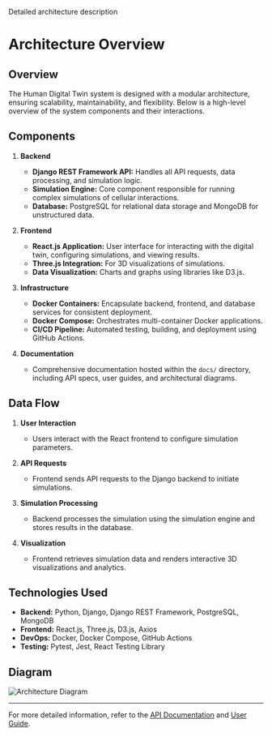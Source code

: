 Detailed architecture description

# Architecture Overview

## Overview

The Human Digital Twin system is designed with a modular architecture, ensuring scalability, maintainability, and flexibility. Below is a high-level overview of the system components and their interactions.

## Components

1. **Backend**
   - **Django REST Framework API:** Handles all API requests, data processing, and simulation logic.
   - **Simulation Engine:** Core component responsible for running complex simulations of cellular interactions.
   - **Database:** PostgreSQL for relational data storage and MongoDB for unstructured data.

2. **Frontend**
   - **React.js Application:** User interface for interacting with the digital twin, configuring simulations, and viewing results.
   - **Three.js Integration:** For 3D visualizations of simulations.
   - **Data Visualization:** Charts and graphs using libraries like D3.js.

3. **Infrastructure**
   - **Docker Containers:** Encapsulate backend, frontend, and database services for consistent deployment.
   - **Docker Compose:** Orchestrates multi-container Docker applications.
   - **CI/CD Pipeline:** Automated testing, building, and deployment using GitHub Actions.

4. **Documentation**
   - Comprehensive documentation hosted within the `docs/` directory, including API specs, user guides, and architectural diagrams.

## Data Flow

1. **User Interaction**
   - Users interact with the React frontend to configure simulation parameters.

2. **API Requests**
   - Frontend sends API requests to the Django backend to initiate simulations.

3. **Simulation Processing**
   - Backend processes the simulation using the simulation engine and stores results in the database.

4. **Visualization**
   - Frontend retrieves simulation data and renders interactive 3D visualizations and analytics.

## Technologies Used

- **Backend:** Python, Django, Django REST Framework, PostgreSQL, MongoDB
- **Frontend:** React.js, Three.js, D3.js, Axios
- **DevOps:** Docker, Docker Compose, GitHub Actions
- **Testing:** Pytest, Jest, React Testing Library

## Diagram

![Architecture Diagram](../assets/architecture_diagram.png)

---

For more detailed information, refer to the [API Documentation](API.md) and [User Guide](UserGuide.md).
